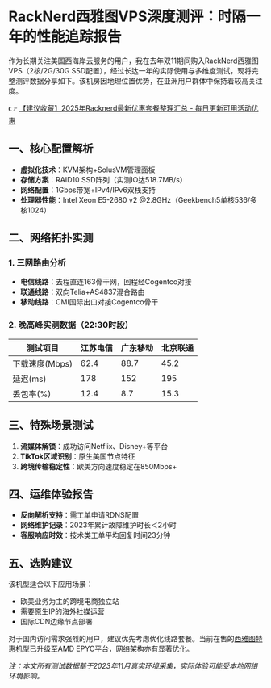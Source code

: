 # RackNerd西雅图VPS深度测评：时隔一年的性能追踪报告

作为长期关注美国西海岸云服务的用户，我在去年双11期间购入RackNerd西雅图VPS（2核/2G/30G SSD配置），经过长达一年的实际使用与多维度测试，现将完整测评数据分享如下。该机房因地理位置优势，在亚洲用户群体中保持着较高关注度。

👉 [【建议收藏】2025年Racknerd最新优惠套餐整理汇总 - 每日更新可用活动优惠](https://bit.ly/Rack_Nerd)

## 一、核心配置解析
- **虚拟化技术**：KVM架构+SolusVM管理面板
- **存储方案**：RAID10 SSD阵列（实测IO达518.7MB/s）
- **网络配置**：1Gbps带宽+IPv4/IPv6双栈支持
- **处理器性能**：Intel Xeon E5-2680 v2 @2.8GHz（Geekbench5单核536/多核1024）

## 二、网络拓扑实测
### 1. 三网路由分析
- **电信线路**：去程直连163骨干网，回程经Cogentco对接
- **联通线路**：双向Telia+AS4837混合路由
- **移动线路**：CMI国际出口对接Cogentco骨干

### 2. 晚高峰实测数据（22:30时段）
| 测试项目       | 江苏电信 | 广东移动 | 北京联通 |
|----------------|----------|----------|----------|
| 下载速度(Mbps) | 62.4     | 88.7     | 45.2     |
| 延迟(ms)       | 178      | 152      | 195      |
| 丢包率(%)      | 12.4     | 8.7      | 15.3     |

## 三、特殊场景测试
1. **流媒体解锁**：成功访问Netflix、Disney+等平台
2. **TikTok区域识别**：原生美国节点特征
3. **跨境传输稳定性**：欧美方向速度稳定在850Mbps+

## 四、运维体验报告
- **反向解析支持**：需工单申请RDNS配置
- **网络维护记录**：2023年累计故障维护时长＜2小时
- **客服响应时效**：技术类工单平均回复时间23分钟

## 五、选购建议
该机型适合以下应用场景：
- 欧美业务为主的跨境电商独立站
- 需要原生IP的海外社媒运营
- 国际CDN边缘节点部署

对于国内访问需求强烈的用户，建议优先考虑优化线路套餐。当前在售的[西雅图特惠机型](https://bit.ly/Rack_Nerd)已升级至AMD EPYC平台，网络架构亦有显著优化。

*注：本文所有测试数据基于2023年11月真实环境采集，实际体验可能受本地网络环境影响。*